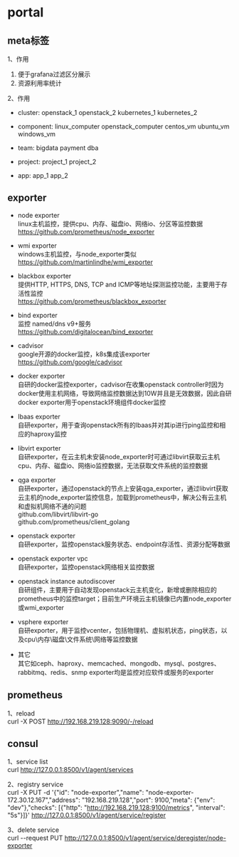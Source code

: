 # portal

## meta标签
1、作用
1. 便于grafana过滤区分展示
2. 资源利用率统计

2、作用
* cluster: openstack_1 openstack_2 kubernetes_1 kubernetes_2

* component: linux_computer openstack_computer centos_vm ubuntu_vm windows_vm

* team: bigdata payment dba

* project: project_1 project_2

* app: app_1 app_2

## exporter
* node exporter  
linux主机监控，提供cpu、内存、磁盘io、网络io、分区等监控数据  
https://github.com/prometheus/node_exporter

* wmi exporter  
windows主机监控，与node_exporter类似  
https://github.com/martinlindhe/wmi_exporter

* blackbox exporter  
提供HTTP, HTTPS, DNS, TCP and ICMP等地址探测监控功能，主要用于存活性监控  
https://github.com/prometheus/blackbox_exporter

* bind exporter  
监控 named/dns v9+服务  
https://github.com/digitalocean/bind_exporter

* cadvisor  
google开源的docker监控，k8s集成该exporter  
https://github.com/google/cadvisor

* docker exporter  
自研的docker监控exporter，cadvisor在收集openstack controller时因为docker使用主机网络，导致网络监控数据达到10W并且是无效数据，因此自研docker exporter用于openstack环境组件docker监控
 
* lbaas exporter  
自研exporter，用于查询openstack所有的lbaas并对其ip进行ping监控和相应的haproxy监控

* libvirt exporter  
自研exporter，在云主机未安装node_exporter时可通过libvirt获取云主机cpu、内存、磁盘io、网络io监控数据，无法获取文件系统的监控数据

* qga exporter  
自研exporter，通过openstack的节点上安装qga_exporter，通过libvirt获取云主机的node_exporter监控信息，加载到prometheus中，解决公有云主机和虚拟机网络不通的问题  
github.com/libvirt/libvirt-go  
github.com/prometheus/client_golang

* openstack exporter  
自研exporter，监控openstack服务状态、endpoint存活性、资源分配等数据

* openstack exporter vpc  
自研exporter，监控openstack网络相关监控数据

* openstack instance autodiscover  
自研组件，主要用于自动发现openstack云主机变化，新增或删除相应的prometheus中的监控target；目前生产环境云主机镜像已内置node_exporter或wmi_exporter

* vsphere exporter  
自研exporter，用于监控vcenter，包括物理机、虚拟机状态，ping状态，以及cpu\内存\磁盘\文件系统\网络等监控数据

* 其它  
其它如ceph、haproxy、memcached、mongodb、mysql、postgres、rabbitmq、redis、snmp exporter均是监控对应软件或服务的exporter

## prometheus
1、reload  
curl -X POST http://192.168.219.128:9090/-/reload

## consul
1、service list  
curl http://127.0.0.1:8500/v1/agent/services

2、registry service  
curl -X PUT -d '{"id": "node-exporter","name": "node-exporter-172.30.12.167","address": "192.168.219.128","port": 9100,"meta": {"env": "dev"},"checks": [{"http": "http://192.168.219.128:9100/metrics", "interval": "5s"}]}'  http://127.0.0.1:8500/v1/agent/service/register

3、delete service  
curl --request PUT http://127.0.0.1:8500/v1/agent/service/deregister/node-exporter


